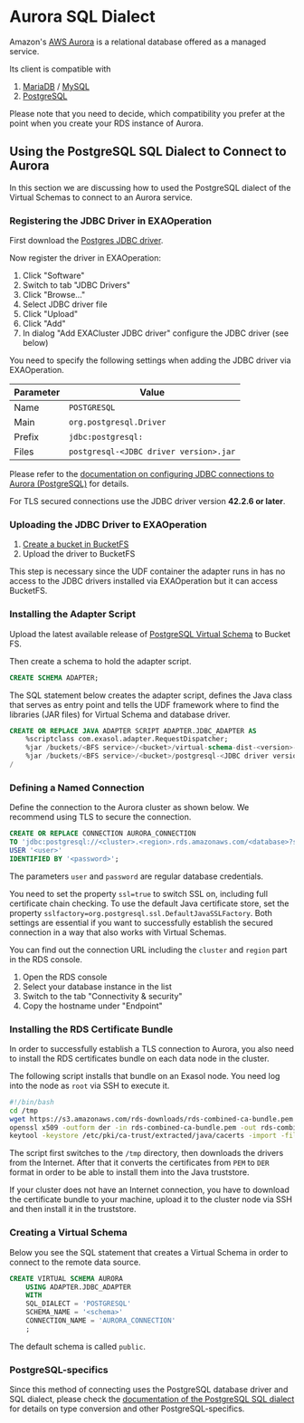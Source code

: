 # Aurora SQL Dialect

Amazon's [AWS Aurora](https://aws.amazon.com/rds/aurora/) is a relational database offered as a managed service.

Its client is compatible with

1. [MariaDB](https://mariadb.org/) / [MySQL](https://www.mysql.com/)
1. [PostgreSQL](https://www.postgresql.org/)

Please note that you need to decide, which compatibility you prefer at the point when you create your RDS instance of Aurora.

## Using the PostgreSQL SQL Dialect to Connect to Aurora

In this section we are discussing how to used the PostgreSQL dialect of the Virtual Schemas to connect to an Aurora service.

### Registering the JDBC Driver in EXAOperation

First download the [Postgres JDBC driver](https://jdbc.postgresql.org/download.html).

Now register the driver in EXAOperation:

1. Click "Software"
1. Switch to tab "JDBC Drivers"
1. Click "Browse..."
1. Select JDBC driver file
1. Click "Upload"
1. Click "Add"
1. In dialog "Add EXACluster JDBC driver" configure the JDBC driver (see below)

You need to specify the following settings when adding the JDBC driver via EXAOperation.

| Parameter | Value                                               |
|-----------|-----------------------------------------------------|
| Name      | `POSTGRESQL`                                        |
| Main      | `org.postgresql.Driver`                             |
| Prefix    | `jdbc:postgresql:`                                  |
| Files     | `postgresql-<JDBC driver version>.jar`              |

Please refer to the [documentation on configuring JDBC connections to Aurora (PostgreSQL)](https://docs.aws.amazon.com/AmazonRDS/latest/AuroraUserGuide/Aurora.Connecting.html#Aurora.Connecting.AuroraPostgreSQL) for details.

For TLS secured connections use the JDBC driver version **42.2.6 or later**.

### Uploading the JDBC Driver to EXAOperation

1. [Create a bucket in BucketFS](https://docs.exasol.com/administration/on-premise/bucketfs/create_new_bucket_in_bucketfs_service.htm)
1. Upload the driver to BucketFS

This step is necessary since the UDF container the adapter runs in has no access to the JDBC drivers installed via EXAOperation but it can access BucketFS.

### Installing the Adapter Script

Upload the latest available release of [PostgreSQL Virtual Schema](https://github.com/exasol/postgresql-virtual-schema/releases) to Bucket FS.

Then create a schema to hold the adapter script.

```sql
CREATE SCHEMA ADAPTER;
```

The SQL statement below creates the adapter script, defines the Java class that serves as entry point and tells the UDF framework where to find the libraries (JAR files) for Virtual Schema and database driver.

```sql
CREATE OR REPLACE JAVA ADAPTER SCRIPT ADAPTER.JDBC_ADAPTER AS
    %scriptclass com.exasol.adapter.RequestDispatcher;
    %jar /buckets/<BFS service>/<bucket>/virtual-schema-dist-<version>-posgresql-<version>.jar;
    %jar /buckets/<BFS service>/<bucket>/postgresql-<JDBC driver version>.jar;
/
```

### Defining a Named Connection

Define the connection to the Aurora cluster as shown below. We recommend using TLS to secure the connection.

```sql
CREATE OR REPLACE CONNECTION AURORA_CONNECTION
TO 'jdbc:postgresql://<cluster>.<region>.rds.amazonaws.com/<database>?ssl=true&sslfactory=org.postgresql.ssl.DefaultJavaSSLFactory'
USER '<user>'
IDENTIFIED BY '<password>';
```

The parameters `user` and `password` are regular database credentials.

You need to set the property `ssl=true` to switch SSL on, including full certificate chain checking. To use the default Java certificate store, set the property `sslfactory=org.postgresql.ssl.DefaultJavaSSLFactory`. Both settings are essential if you want to successfully establish the secured connection in a way that also works with Virtual Schemas.

You can find out the connection URL including the `cluster` and `region` part in the RDS console.

1. Open the RDS console
1. Select your database instance in the list
1. Switch to the tab "Connectivity & security"
1. Copy the hostname under "Endpoint"

### Installing the RDS Certificate Bundle

In order to successfully establish a TLS connection to Aurora, you also need to install the RDS certificates bundle on each data node in the cluster.

The following script installs that bundle on an Exasol node. You need log into the node as `root` via SSH to execute it.

```bash
#!/bin/bash
cd /tmp
wget https://s3.amazonaws.com/rds-downloads/rds-combined-ca-bundle.pem
openssl x509 -outform der -in rds-combined-ca-bundle.pem -out rds-combined-ca-bundle.der
keytool -keystore /etc/pki/ca-trust/extracted/java/cacerts -import -file rds-combined-ca-bundle.der -alias awsrds
```

The script first switches to the `/tmp` directory, then downloads the drivers from the Internet. After that it converts the certificates from `PEM` to `DER` format in order to be able to install them into the Java truststore.

If your cluster does not have an Internet connection, you have to download the certificate bundle to your machine, upload it to the cluster node via SSH and then install it in the truststore.

### Creating a Virtual Schema

Below you see the SQL statement that creates a Virtual Schema in order to connect to the remote data source. 

```sql
CREATE VIRTUAL SCHEMA AURORA
    USING ADAPTER.JDBC_ADAPTER 
    WITH
    SQL_DIALECT = 'POSTGRESQL'
    SCHEMA_NAME = '<schema>'
    CONNECTION_NAME = 'AURORA_CONNECTION'
    ;
```

The default schema is called `public`.

### PostgreSQL-specifics

Since this method of connecting uses the PostgreSQL database driver and SQL dialect, please check the [documentation of the PostgreSQL SQL dialect](https://github.com/exasol/postgresql-virtual-schema/blob/main/doc/dialects/postgresql.md) for details on type conversion and other PostgreSQL-specifics.
